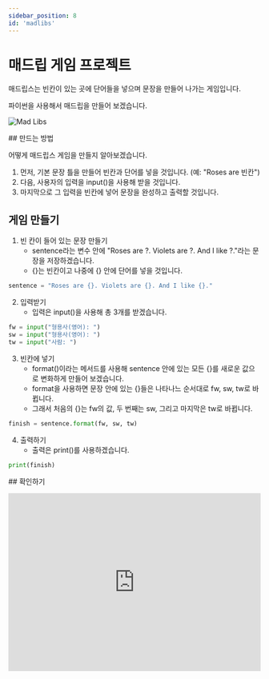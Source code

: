 ```yaml
---
sidebar_position: 8
id: 'madlibs'
---
```


# 매드립 게임 프로젝트

매드립스는 빈칸이 있는 곳에 단어들을 넣으며 문장을 만들어 나가는 게임입니다.

파이썬을 사용해서 매드립을 만들어 보겠습니다.

![Mad Libs](https://encrypted-tbn0.gstatic.com/images?q=tbn:ANd9GcRUnR3OVF_3m7noHBoE4X3o7t7id6ONlGD60g&usqp=CAU)

##️ 만드는 방법

어떻게 매드립스 게임을 만들지 알아보겠습니다.

1. 먼저, 기본 문장 틀을 만들어 빈칸과 단어를 넣을 것입니다. (예: "Roses are 빈칸")
2. 다음, 사용자의 입력을 input()을 사용해 받을 것입니다.
3. 마지막으로 그 입력을 빈칸에 넣어 문장을 완성하고 출력할 것입니다.

## 게임 만들기

1. 빈 칸이 들어 있는 문장 만들기
   - sentence라는 변수 안에 "Roses are ?. Violets are ?. And I like ?."라는 문장을 저장하겠습니다.
   - {}는 빈칸이고 나중에 {} 안에 단어를 넣을 것입니다.

```python
sentence = "Roses are {}. Violets are {}. And I like {}."
```

2. 입력받기
   - 입력은 input()을 사용해 총 3개를 받겠습니다.

```python
fw = input("형용사(영어): ")
sw = input("형용사(영어): ")
tw = input("사람: ")
```

3. 빈칸에 넣기
   - format()이라는 메서드를 사용해 sentence 안에 있는 모든 {}를 새로운 값으로 변화하게 만들어 보겠습니다.
   - format을 사용하면 문장 안에 있는 {}들은 나타나느 순서대로 fw, sw, tw로 바뀝니다.
   - 그래서 처음의 {}는 fw의 값, 두 번째는 sw, 그리고 마지막은 tw로 바뀝니다.

```python
finish = sentence.format(fw, sw, tw)
```

4. 출력하기
   - 출력은 print()를 사용하겠습니다.

```python
print(finish)
```

##️ 확인하기

<iframe src="https://trinket.io/embed/python3/e1d336381d" width="100%" height="356" frameborder="0" marginwidth="0" marginheight="0" allowfullscreen></iframe>
